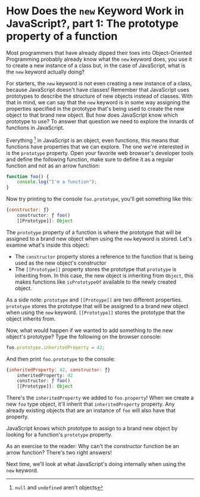 # How Does the `new` Keyword Work in JavaScript?, part 1: The prototype property of a function

Most programmers that have already dipped their toes into Object-Oriented Programming probably already know what the `new` keyword does, you use it to create a new instance of a class but, in the case of JavaScript, what is the `new` keyword actually doing? 

For starters, the `new` keyword is not even creating a new instance of a class, because JavaScript doesn't have classes! Remember that JavaScript uses prototypes to describe the structure of new objects instead of classes. With that in mind, we can say that the `new` keyword is in some way assigning the properties specified in the prototype that's being used to create the new object to that brand new object. But how does JavaScript know which prototype to use? To answer that question we need to explore the innards of functions in JavaScript.

Everything [^1] in JavaScript is an object, even functions, this means that functions have properties that we can explore. The one we're interested in is the `prototype` property. Open your favorite web browser's developer tools and define the following function, make sure to define it as a regular function and not as an arrow function:

```javascript
function foo() {
    console.log("I'm a function");
}
```

Now try printing to the console `foo.prototype`, you'll get something like this:

```javascript
{constructor: ƒ}
    constructor: ƒ foo()
    [[Prototype]]: Object
```

The `prototype` property of a function is where the prototype that will be assigned to a brand new object when using the `new` keyword is stored. Let's examine what's inside this object:
- The `constructor` property stores a reference to the function that is being used as the new object's constructor
- The ``[[Prototype]]`` property stores the prototype that `prototype` is inheriting from. In this case, the new object is inheriting from `Object`, this makes functions like `isPrototypeOf` available to the newly created object.

As a side note: `prototype` and `[[Protoype]]` are two different properties. `prototype` stores the prototype that will be assigned to a brand new object when using the `new` keyword. `[[Prototype]]` stores the prototype that the object inherits from.

Now, what would happen if we wanted to add something to the new object's prototype? Type the following on the browser console:

```javascript
foo.prototype.inheritedProperty = 42;
```

And then print `foo.prototype` to the console:

```javascript
{inheritedProperty: 42, constructor: ƒ}
    inheritedProperty: 42
    constructor: ƒ foo()
    [[Prototype]]: Object
```

There's the `inheritedProperty` we added to `foo.property`! When we create a new `foo` type object, it'll inherit that `inheritedProperty` property. Any already existing objects that are an instance of `foo` will also have that property.

JavaScript knows which prototype to assign to a brand new object by looking for a function's `prototype` property.

As an exercise to the reader: Why can't the constructor function be an arrow function? There's two right answers!

Next time, we'll look at what JavaScript's doing internally when using the `new` keyword.

[^1]:  `null` and `undefined` aren't objects